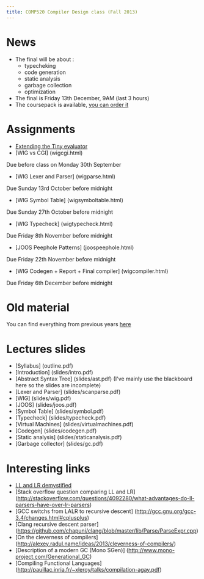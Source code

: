 ```yaml
---
title: COMP520 Compiler Design class (Fall 2013)
---
```


# News
* The final will be about :
    * typecheking
    * code generation
    * static analysis
    * garbage collection
    * optimization
* The final is Friday 13th December, 9AM (last 3 hours)
* The coursepack is available, [you can order it](https://www.bookstore.mcgill.ca/comp-520-compiler-design-1)

# Assignments

* [Extending the Tiny evaluator](tiny.html) 
* [WIG vs CGI] (wigcgi.html)

Due before class on Monday 30th September 

* [WIG Lexer and Parser] (wigparse.html)

Due Sunday 13rd October before midnight

* [WIG Symbol Table] (wigsymboltable.html)

Due Sunday 27th October before midnight

* [WIG Typecheck] (wigtypecheck.html)

Due Friday 8th November before midnight

* [JOOS Peephole Patterns] (joospeephole.html)

Due Friday 22th November before midnight

* [WIG Codegen + Report + Final compiler] (wigcompiler.html)

Due Friday 6th December before midnight

# Old material

You can find everything from previous years [here](http://www.cs.mcgill.ca/~cs520/2012/)

# Lectures slides

* [Syllabus] (outline.pdf)
* [Introduction] (slides/intro.pdf)
* [Abstract Syntax Tree] (slides/ast.pdf) (I've mainly use the blackboard here so the slides are incomplete)
* [Lexer and Parser] (slides/scanparse.pdf)
* [WIG] (slides/wig.pdf)
* [JOOS] (slides/joos.pdf)
* [Symbol Table] (slides/symbol.pdf)
* [Typecheck] (slides/typecheck.pdf)
* [Virtual Machines] (slides/virtualmachines.pdf)
* [Codegen] (slides/codegen.pdf)
* [Static analysis] (slides/staticanalysis.pdf)
* [Garbage collector] (slides/gc.pdf)


# Interesting links
* [LL and LR demystified](http://blog.reverberate.org/2013/07/ll-and-lr-parsing-demystified.html)
* [Stack overflow question comparing LL and LR] (http://stackoverflow.com/questions/4092280/what-advantages-do-ll-parsers-have-over-lr-parsers)
* [GCC switchs from LALR to recursive descent] (http://gcc.gnu.org/gcc-3.4/changes.html#cplusplus)
* [Clang recursive descent parser] (https://github.com/chapuni/clang/blob/master/lib/Parse/ParseExpr.cpp)
* [On the cleverness of compilers] (http://alexey.radul.name/ideas/2013/cleverness-of-compilers/)
* [Description of a modern GC (Mono SGen)] (http://www.mono-project.com/Generational_GC)
* [Compiling Functional Languages] (http://pauillac.inria.fr/~xleroy/talks/compilation-agay.pdf)

